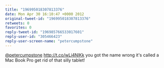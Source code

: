 ```yaml
---
title: "196995018307813376"
date: Mon Apr 30 16:10:47 +0000 2012
original-tweet-id: "196995018307813376"
retweets: 0
favorites: 0
reply-tweet-id: "196985766533017601"
reply-user-id: "305466423"
reply-user-screen-name: "petercumpstone"
---
```

<a href="https://twitter.com/petercumpstone">@petercumpstone</a> http://t.co/wLi4NlKk you got the name wrong it's called a Mac Book Pro get rid of that silly tablet!
